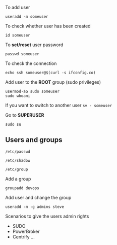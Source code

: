 To add user

```
useradd -m someuser
```

To check whether user has been created

```
id someuser
```

To **set/reset** user password

```
passwd someuser
```

To check the connection

```
echo ssh someuser@$(curl -s ifconfig.co)
```

Add user to the **ROOT** group (sudo privileges)

```
usermod-aG sudo someuser
sudo whoami
```

If you want to switch to another user `sv - someuser`

Go to **SUPERUSER**

```
sudo su
```

## Users and groups

```
/etc/passwd
```

```
/etc/shadow
```

```
/etc/group
```

Add a group

```
groupadd devops
```

Add user and change the group

```
useradd -m -g admins steve
```

Scenarios to give the users admin rights
- SUDO
- PowerBroker
- Centrify
...
